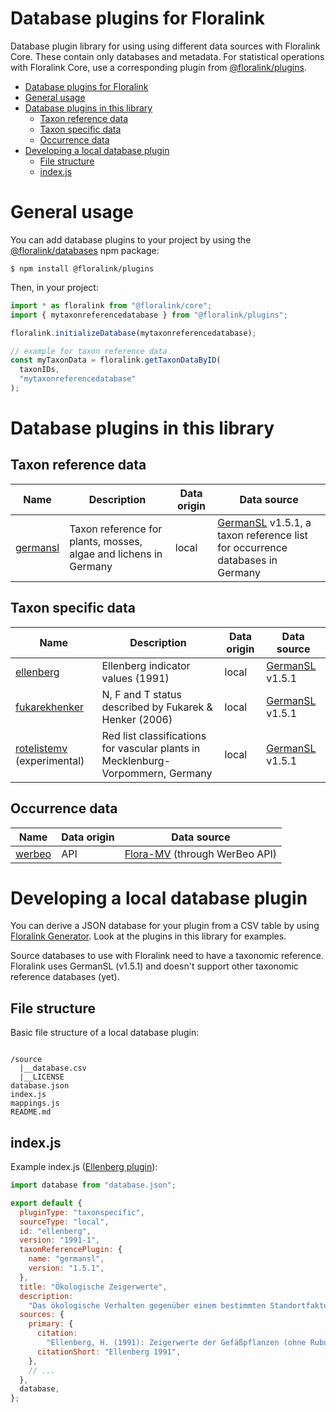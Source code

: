 # Database plugins for Floralink

Database plugin library for using using different data sources with Floralink Core. These contain only databases and metadata. For statistical operations with Floralink Core, use a corresponding plugin from [@floralink/plugins](https://github.com/floralink/plugins).

- [Database plugins for Floralink](#database-plugins-for-floralink)
- [General usage](#general-usage)
- [Database plugins in this library](#database-plugins-in-this-library)
  - [Taxon reference data](#taxon-reference-data)
  - [Taxon specific data](#taxon-specific-data)
  - [Occurrence data](#occurrence-data)
- [Developing a local database plugin](#developing-a-local-database-plugin)
  - [File structure](#file-structure)
  - [index.js](#indexjs)

# General usage

You can add database plugins to your project by using the [@floralink/databases](https://www.npmjs.com/package/@floralink/databases) npm package:

```shell
$ npm install @floralink/plugins
```

Then, in your project:

```javascript
import * as floralink from "@floralink/core";
import { mytaxonreferencedatabase } from "@floralink/plugins";

floralink.initializeDatabase(mytaxonreferencedatabase);

// example for taxon reference data
const myTaxonData = floralink.getTaxonDataByID(
  taxonIDs,
  "mytaxonreferencedatabase"
);
```

# Database plugins in this library

## Taxon reference data

| Name                                     | Description                                                      | Data origin | Data source                                                                                                         |
| ---------------------------------------- | ---------------------------------------------------------------- | ----------- | ------------------------------------------------------------------------------------------------------------------- |
| [germansl](src/local/germansl/README.md) | Taxon reference for plants, mosses, algae and lichens in Germany | local       | [GermanSL](https://germansl.infinitenature.org/) v1.5.1, a taxon reference list for occurrence databases in Germany |

## Taxon specific data

| Name                                                          | Description                                                                     | Data origin | Data source                                             |
| ------------------------------------------------------------- | ------------------------------------------------------------------------------- | ----------- | ------------------------------------------------------- |
| [ellenberg](src/local/ellenberg/README.md)                    | Ellenberg indicator values (1991)                                               | local       | [GermanSL](https://germansl.infinitenature.org/) v1.5.1 |
| [fukarekhenker](src/local/fukarekhenker/README.md)            | N, F and T status described by Fukarek & Henker (2006)                          | local       | [GermanSL](https://germansl.infinitenature.org/) v1.5.1 |
| [rotelistemv](src/local/rotelistemv/README.md) (experimental) | Red list classifications for vascular plants in Mecklenburg-Vorpommern, Germany | local       | [GermanSL](https://germansl.infinitenature.org/) v1.5.1 |

## Occurrence data

| Name                                 | Data origin | Data source                                               |
| ------------------------------------ | ----------- | --------------------------------------------------------- |
| [werbeo](src/local/werbeo/README.md) | API         | [Flora-MV](https://www.flora-mv.de/) (through WerBeo API) |

# Developing a local database plugin

You can derive a JSON database for your plugin from a CSV table by using [Floralink Generator](https://github.com/floralink/generator). Look at the plugins in this library for examples.

Source databases to use with Floralink need to have a taxonomic reference. Floralink uses GermanSL (v1.5.1) and doesn't support other taxonomic reference databases (yet).

## File structure

Basic file structure of a local database plugin:

```

/source
  |__database.csv
  |__LICENSE
database.json
index.js
mappings.js
README.md
```

## index.js

Example index.js ([Ellenberg plugin](./src/ellenberg/index.js)):

```javascript
import database from "database.json";

export default {
  pluginType: "taxonspecific",
  sourceType: "local",
  id: "ellenberg",
  version: "1991-1",
  taxonReferencePlugin: {
    name: "germansl",
    version: "1.5.1",
  },
  title: "Ökologische Zeigerwerte",
  description:
    "Das ökologische Verhalten gegenüber einem bestimmten Standortfaktor [...]",
  sources: {
    primary: {
      citation:
        "Ellenberg, H. (1991): Zeigerwerte der Gefäßpflanzen (ohne Rubus). [...]",
      citationShort: "Ellenberg 1991",
    },
    // ...
  },
  database,
};
```
